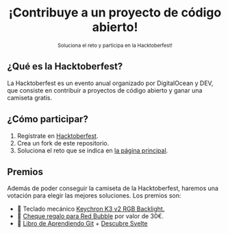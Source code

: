 <div align="center">
	<h1>¡Contribuye a un proyecto de código abierto!</h1>
	<small>Soluciona el reto y participa en la Hacktoberfest!</small>
</div>

## ¿Qué es la Hacktoberfest?

La Hacktoberfest es un evento anual organizado por DigitalOcean y DEV, que consiste en contribuir a proyectos de código abierto y ganar una camiseta gratis.

## ¿Cómo participar?

1. Regístrate en [Hacktoberfest](https://hacktoberfest.com/).
2. Crea un fork de este repositorio.
3. Soluciona el reto que se indica en [la página principal](https://hacktoberfest-2022.vercel.app/).

## Premios

Además de poder conseguir la camiseta de la Hacktoberfest, haremos una votación para elegir las mejores soluciones. Los premios son:

- 🥇 Teclado mecánico [Keychron K3 v2 RGB Backlight.](https://www.keychron.com/products/keychron-k3-wireless-mechanical-keyboard?variant=32220198633561)
- 🥈 [Cheque regalo para Red Bubble](https://www.redbubble.com/es/) por valor de 30€.
- 🥉 [Libro de Aprendiendo Git](https://leanpub.com/aprendiendo-git) + [Descubre Svelte](https://leanpub.com/descubre-svelte)
